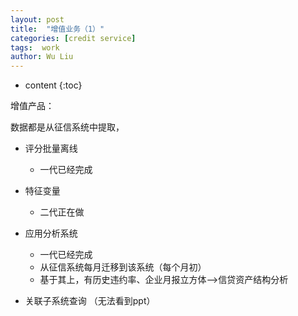```yaml
---
layout: post
title:  "增值业务（1）"
categories: [credit service]
tags:  work
author: Wu Liu
---
```


* content
{:toc}




增值产品：

数据都是从征信系统中提取，

- 评分批量离线
  - 一代已经完成

- 特征变量
  - 二代正在做

- 应用分析系统
  - 一代已经完成
  - 从征信系统每月迁移到该系统（每个月初）
  - 基于其上，有历史违约率、企业月报立方体-->信贷资产结构分析

- 关联子系统查询
（无法看到ppt）



